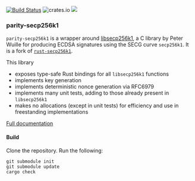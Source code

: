 [![Build Status](https://gitlab.parity.io/parity/rust-secp256k1/badges/master/build.svg)](https://gitlab.parity.io/parity/rust-secp256k1/commits/master)
![crates.io](https://img.shields.io/crates/v/parity-secp256k1.svg)
[![](https://tokei.rs/b1/github/paritytech/rust-secp256k1)](https://github.com/paritytech/rust-secp256k1)


### parity-secp256k1

`parity-secp256k1` is a wrapper around [libsecp256k1](https://github.com/bitcoin/secp256k1),
a C library by Peter Wuille for producing ECDSA signatures using the SECG curve
`secp256k1`. It is a fork of [`rust-secp256k1`](https://github.com/rust-bitcoin/rust-secp256k1).
 
This library
* exposes type-safe Rust bindings for all `libsecp256k1` functions
* implements key generation
* implements deterministic nonce generation via RFC6979
* implements many unit tests, adding to those already present in `libsecp256k1`
* makes no allocations (except in unit tests) for efficiency and use in freestanding implementations

[Full documentation](https://docs.rs/parity-secp256k1)

#### Build

Clone the repository. Run the following:

```
git submodule init
git submodule update
cargo check
```

